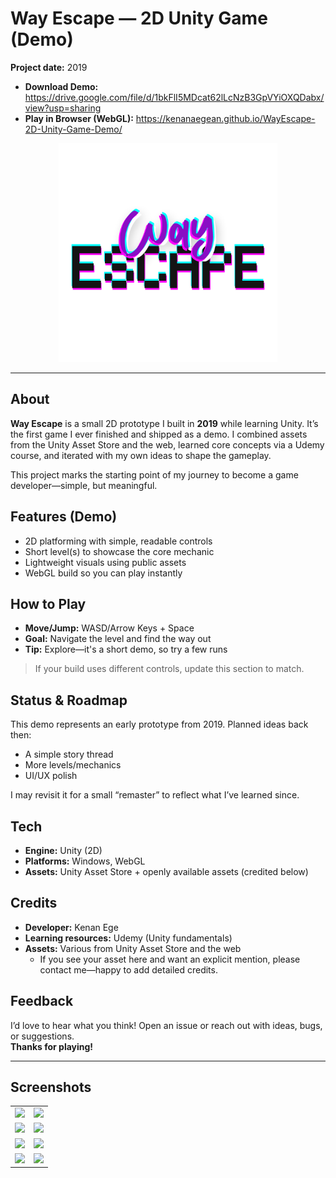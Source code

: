# Way Escape — 2D Unity Game (Demo)

**Project date:** 2019 

- **Download Demo:** https://drive.google.com/file/d/1bkFlI5MDcat62lLcNzB3GpVYiOXQDabx/view?usp=sharing  
- **Play in Browser (WebGL):** https://kenanaegean.github.io/WayEscape-2D-Unity-Game-Demo/

<p align="center"> <img src="Way Escape/Assets/Images/1.png" width="350" title="hover text"></p>

---

## About

**Way Escape** is a small 2D prototype I built in **2019** while learning Unity. It’s the first game I ever finished and shipped as a demo. I combined assets from the Unity Asset Store and the web, learned core concepts via a Udemy course, and iterated with my own ideas to shape the gameplay.

This project marks the starting point of my journey to become a game developer—simple, but meaningful.

## Features (Demo)

- 2D platforming with simple, readable controls  
- Short level(s) to showcase the core mechanic  
- Lightweight visuals using public assets  
- WebGL build so you can play instantly

## How to Play

- **Move/Jump:** WASD/Arrow Keys + Space  
- **Goal:** Navigate the level and find the way out  
- **Tip:** Explore—it's a short demo, so try a few runs

> If your build uses different controls, update this section to match.

## Status & Roadmap

This demo represents an early prototype from 2019. Planned ideas back then:
- A simple story thread
- More levels/mechanics
- UI/UX polish

I may revisit it for a small “remaster” to reflect what I’ve learned since.

## Tech

- **Engine:** Unity (2D)  
- **Platforms:** Windows, WebGL  
- **Assets:** Unity Asset Store + openly available assets (credited below)

## Credits

- **Developer:** Kenan Ege  
- **Learning resources:** Udemy (Unity fundamentals)  
- **Assets:** Various from Unity Asset Store and the web  
  - If you see your asset here and want an explicit mention, please contact me—happy to add detailed credits.

## Feedback

I’d love to hear what you think! Open an issue or reach out with ideas, bugs, or suggestions.  
**Thanks for playing!**

---

## Screenshots

| | |
|:-:|:-:|
| ![](https://kenanegeweb.files.wordpress.com/2021/05/2021-05-10.png?w=1024) | ![](https://kenanegeweb.files.wordpress.com/2021/05/2021-05-10-4.png?w=1024) |
| ![](https://kenanegeweb.files.wordpress.com/2021/05/2021-05-10-1.png?w=1024) | ![](https://kenanegeweb.files.wordpress.com/2021/05/2021-05-10-8.png?w=1024) |
| ![](https://kenanegeweb.files.wordpress.com/2021/05/2021-05-10-6.png?w=1024) | ![](https://kenanegeweb.files.wordpress.com/2021/05/2021-05-10-7.png?w=1024) |
| ![](https://kenanegeweb.files.wordpress.com/2021/05/2021-05-10-9.png?w=1024) | ![](https://kenanegeweb.files.wordpress.com/2021/05/2021-05-10-10.png?w=1024) |
